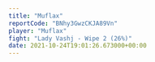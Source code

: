 ```yaml
---
title: "Muflax"
reportCode: "BNhy3GwzCKJA89Vn"
player: "Muflax"
fight: "Lady Vashj - Wipe 2 (26%)"
date: 2021-10-24T19:01:26.673000+00:00
---
```

